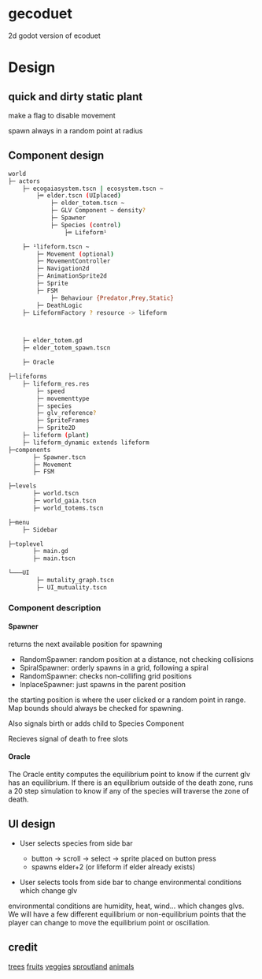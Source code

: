 # gecoduet

2d godot version of ecoduet

# Design

## quick and dirty static plant

make a flag to disable movement

spawn always in a random point at radius

## Component design

```bash
world
├─ actors
    ├─ ecogaiasystem.tscn | ecosystem.tscn ~
        ├═ elder.tscn (UIplaced)
            ├─ elder_totem.tscn ~
            ├─ GLV Component ~ density?
            ├─ Spawner
            ├─ Species (control)
                ├═ Lifeform¹

    ├─ ¹lifeform.tscn ~
        ├─ Movement (optional)
        ├─ MovementController
        ├─ Navigation2d
        ├─ AnimationSprite2d
        ├─ Sprite
        ├─ FSM
            ├─ Behaviour {Predator,Prey,Static}
        ├─ DeathLogic
    ├─ LifeformFactory ? resource -> lifeform



    ├─ elder_totem.gd
    ├─ elder_totem_spawn.tscn

    ├─ Oracle

├─lifeforms
    ├─ lifeform_res.res
        ├─ speed
        ├─ movementtype
        ├─ species
        ├─ glv_reference?
        ├─ SpriteFrames
        ├─ Sprite2D
    ├─ lifeform (plant)
    ├─ lifeform_dynamic extends lifeform
├─components
       ├─ Spawner.tscn
       ├─ Movement
       ├─ FSM

├─levels
       ├─ world.tscn
       ├─ world_gaia.tscn
       ├─ world_totems.tscn

├─menu
    ├─ Sidebar

├─toplevel
       ├─ main.gd
       ├─ main.tscn

└───UI
        ├─ mutality_graph.tscn
        ├─ UI_mutuality.tscn
```

### Component description

#### Spawner

returns the next available position for spawning

* RandomSpawner: random position at a distance, not checking collisions
* SpiralSpawner: orderly spawns in a grid, following a spiral
* RandomSpawner: checks non-collifing grid positions
* InplaceSpawner: just spawns in the parent position

the starting position is where the user clicked or a random point in range.
Map bounds should always be checked for spawning.

Also signals birth or adds child to Species Component

Recieves signal of death to free slots

#### Oracle

The Oracle entity computes the equilibrium point to know if the current glv has an equilibrium.
If there is an equilibrium outside of the death zone, runs a 20 step simulation to know if any
of the species will traverse the zone of death.

## UI design

- User selects species from side bar 
    - button -> scroll -> select -> sprite placed on button press
    - spawns elder+2 (or lifeform if elder already exists)

- User selects tools from side bar to change environmental conditions which change glv

environmental conditions are humidity, heat, wind... which changes glvs.
We will have a few different equilibrium or non-equilibrium points
that the player can change to move the equilibrium point or oscillation.

## credit

[trees](https://ninjikin.itch.io/trees)
[fruits](https://ninjikin.itch.io/fruit)
[veggies](https://kiriuozoru.itch.io/pixel-art-assets-2d-veggies)
[sproutland](https://cupnooble.itch.io/sprout-lands-asset-pack)
[animals](https://lyaseek.itch.io/miniffanimals)
